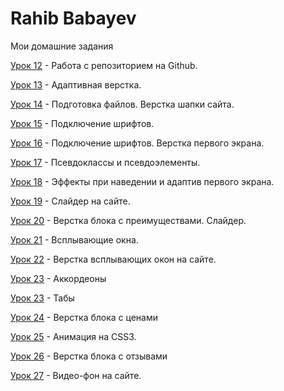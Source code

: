 

# Rahib Babayev
Мои домашние задания

[Урок 12](https://ruhheeb.github.io/lesson_12/ "Моя готовая домашка") - Работа с репозиторием на Github.


[Урок 13](https://ruhheeb.github.io/lesson_13/ "Моя готовая домашка") - Адаптивная верстка.


[Урок 14](https://ruhheeb.github.io/lesson_14/ "Моя готовая домашка") - Подготовка файлов. Верстка шапки сайта.


[Урок 15](https://ruhheeb.github.io/lesson_15/ "Моя готовая домашка") - Подключение шрифтов.


[Урок 16](https://ruhheeb.github.io/lesson_16/ "Моя готовая домашка") - Подключение шрифтов. Верстка первого экрана.


[Урок 17](https://ruhheeb.github.io/lesson_17/ "Моя готовая домашка") - Псевдоклассы и псевдоэлементы.


[Урок 18](https://ruhheeb.github.io/lesson_18/ "Моя готовая домашка") - Эффекты при наведении и адаптив первого экрана.


[Урок 19](https://ruhheeb.github.io/lesson_19/ "Моя готовая домашка") - Слайдер на сайте.


[Урок 20](https://ruhheeb.github.io/lesson_20/ "Моя готовая домашка") - Верстка блока с преимуществами. Слайдер.


[Урок 21](https://ruhheeb.github.io/lesson_21/ "Моя готовая домашка") - Всплывающие окна.


[Урок 22](https://ruhheeb.github.io/lesson_22/ "Моя готовая домашка") - Верстка всплывающих окон на сайте.


[Урок 23](https://ruhheeb.github.io/lesson_23/Collapse/ "Моя готовая домашка") - Аккордеоны


[Урок 23](https://ruhheeb.github.io/lesson_23/Tabs/ "Моя готовая домашка") - Табы


[Урок 24](https://ruhheeb.github.io/lesson_24/ "Моя готовая домашка") - Верстка блока с ценами


[Урок 25](https://ruhheeb.github.io/lesson_25/ "Моя готовая домашка") - Анимация на CSS3.


[Урок 26](https://ruhheeb.github.io/lesson_26/ "Моя готовая домашка") - Верстка блока с отзывами


[Урок 27](https://ruhheeb.github.io/lesson_27/ "Моя готовая домашка") - Видео-фон на сайте.


